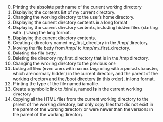 0. Printing the absolute path name of the current working directory
1. Displaying the contents list of my current directory.
2. Changing the working directory to the user’s home directory.
3. Displaying the current directory contents in a long format
4. Displaying the current directory contents, including hidden files (starting with .) Using the long format.
5. Displaying the current directory contents.
6. Creating a directory named my_first_directory in the /tmp/ directory.
7. Moving the file betty from /tmp/ to /tmp/my_first_directory.
8. Deleting the file betty.
9. Deleting the directory my_first_directory that is in the /tmp directory.
10. Changing the wroking directory to the previous one
11. Listing all files (even ones with names beginning with a period character, which are normally hidden) in the current directory and the parent of the working directory and the /boot directory (in this order), in long format.
12. Printing the type of the file named iamafile.
13. Create a symbolic link to /bin/ls, named __ls__ in the current working directory
14. Copying all the HTML files from the current working directory to the parent of the working directory, but only copy files that did not exist in the parent of the working directory or were newer than the versions in the parent of the working directory.
